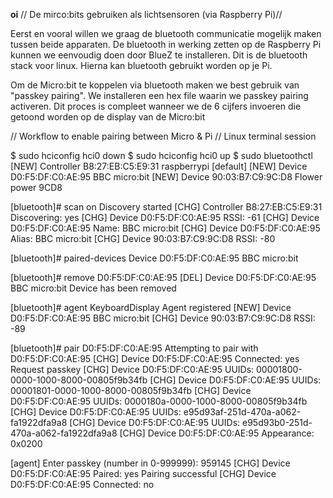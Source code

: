 **oi**
// De mirco:bits gebruiken als lichtsensoren (via Raspberry Pi)//

Eerst en vooral willen we graag de bluetooth communicatie mogelijk maken tussen beide apparaten.
De bluetooth in werking zetten op de Raspberry Pi kunnen we eenvoudig doen door BlueZ te installeren. Dit is de bluetooth stack voor linux. Hierna kan bluetooth gebruikt worden op je Pi.

Om de Micro:bit te koppelen via bluetooth maken we best gebruik van "passkey pairing". We installeren een hex file waarin we passkey pairing activeren. Dit proces is compleet wanneer we de 6 cijfers invoeren die getoond worden op de display van de Micro:bit

// Workflow to enable pairing between Micro & Pi
// Linux terminal session

$ sudo hciconfig hci0 down
$ sudo hciconfig hci0 up
$ sudo bluetoothctl
    [NEW] Controller B8:27:EB:C5:E9:31 raspberrypi [default]
    [NEW] Device D0:F5:DF:C0:AE:95 BBC micro:bit
    [NEW] Device 90:03:B7:C9:9C:D8 Flower power 9CD8

[bluetooth]# scan on
    Discovery started
    [CHG] Controller B8:27:EB:C5:E9:31 Discovering: yes
    [CHG] Device D0:F5:DF:C0:AE:95 RSSI: -61
    [CHG] Device D0:F5:DF:C0:AE:95 Name: BBC micro:bit
    [CHG] Device D0:F5:DF:C0:AE:95 Alias: BBC micro:bit
    [CHG] Device 90:03:B7:C9:9C:D8 RSSI: -80

[bluetooth]# paired-devices
    Device D0:F5:DF:C0:AE:95 BBC micro:bit

[bluetooth]# remove D0:F5:DF:C0:AE:95
    [DEL] Device D0:F5:DF:C0:AE:95 BBC micro:bit
    Device has been removed

[bluetooth]# agent KeyboardDisplay
    Agent registered
    [NEW] Device D0:F5:DF:C0:AE:95 BBC micro:bit
    [CHG] Device 90:03:B7:C9:9C:D8 RSSI: -89

[bluetooth]# pair D0:F5:DF:C0:AE:95
    Attempting to pair with D0:F5:DF:C0:AE:95
    [CHG] Device D0:F5:DF:C0:AE:95 Connected: yes
    Request passkey
    [CHG] Device D0:F5:DF:C0:AE:95 UUIDs: 00001800-0000-1000-8000-00805f9b34fb
    [CHG] Device D0:F5:DF:C0:AE:95 UUIDs: 00001801-0000-1000-8000-00805f9b34fb
    [CHG] Device D0:F5:DF:C0:AE:95 UUIDs: 0000180a-0000-1000-8000-00805f9b34fb
    [CHG] Device D0:F5:DF:C0:AE:95 UUIDs: e95d93af-251d-470a-a062-fa1922dfa9a8
    [CHG] Device D0:F5:DF:C0:AE:95 UUIDs: e95d93b0-251d-470a-a062-fa1922dfa9a8
    [CHG] Device D0:F5:DF:C0:AE:95 Appearance: 0x0200

[agent] Enter passkey (number in 0-999999): 959145
    [CHG] Device D0:F5:DF:C0:AE:95 Paired: yes
    Pairing successful
    [CHG] Device D0:F5:DF:C0:AE:95 Connected: no

